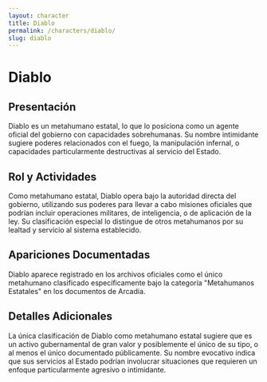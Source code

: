 ```yaml
---
layout: character
title: Diablo
permalink: /characters/diablo/
slug: diablo
---
```


# Diablo

## Presentación
Diablo es un metahumano estatal, lo que lo posiciona como un agente oficial del gobierno con capacidades sobrehumanas. Su nombre intimidante sugiere poderes relacionados con el fuego, la manipulación infernal, o capacidades particularmente destructivas al servicio del Estado.

## Rol y Actividades
Como metahumano estatal, Diablo opera bajo la autoridad directa del gobierno, utilizando sus poderes para llevar a cabo misiones oficiales que podrían incluir operaciones militares, de inteligencia, o de aplicación de la ley. Su clasificación especial lo distingue de otros metahumanos por su lealtad y servicio al sistema establecido.

## Apariciones Documentadas
Diablo aparece registrado en los archivos oficiales como el único metahumano clasificado específicamente bajo la categoría "Metahumanos Estatales" en los documentos de Arcadia.

## Detalles Adicionales
La única clasificación de Diablo como metahumano estatal sugiere que es un activo gubernamental de gran valor y posiblemente el único de su tipo, o al menos el único documentado públicamente. Su nombre evocativo indica que sus servicios al Estado podrían involucrar situaciones que requieren un enfoque particularmente agresivo o intimidante.
